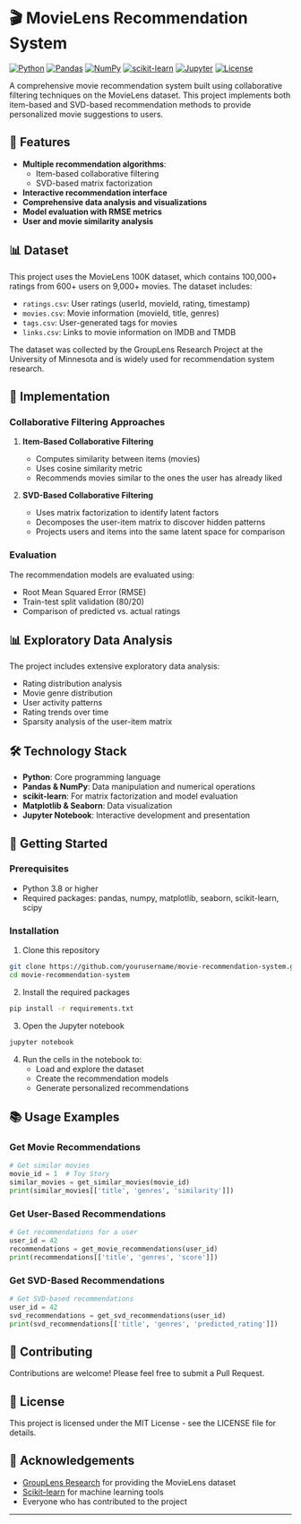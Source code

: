 # 🎬 MovieLens Recommendation System

[![Python](https://img.shields.io/badge/Python-3.8%2B-blue)](https://www.python.org/)
[![Pandas](https://img.shields.io/badge/Pandas-1.3.5-yellow)](https://pandas.pydata.org/)
[![NumPy](https://img.shields.io/badge/NumPy-1.20.3-orange)](https://numpy.org/)
[![scikit-learn](https://img.shields.io/badge/scikit--learn-1.0.2-red)](https://scikit-learn.org/)
[![Jupyter](https://img.shields.io/badge/Jupyter-Notebook-green)](https://jupyter.org/)
[![License](https://img.shields.io/badge/License-MIT-blue.svg)](LICENSE)

A comprehensive movie recommendation system built using collaborative filtering techniques on the MovieLens dataset. This project implements both item-based and SVD-based recommendation methods to provide personalized movie suggestions to users.



## 🌟 Features

- **Multiple recommendation algorithms**:
  - Item-based collaborative filtering
  - SVD-based matrix factorization
- **Interactive recommendation interface**
- **Comprehensive data analysis and visualizations**
- **Model evaluation with RMSE metrics**
- **User and movie similarity analysis**

## 📊 Dataset

This project uses the MovieLens 100K dataset, which contains 100,000+ ratings from 600+ users on 9,000+ movies. The dataset includes:

- `ratings.csv`: User ratings (userId, movieId, rating, timestamp)
- `movies.csv`: Movie information (movieId, title, genres)
- `tags.csv`: User-generated tags for movies
- `links.csv`: Links to movie information on IMDB and TMDB

The dataset was collected by the GroupLens Research Project at the University of Minnesota and is widely used for recommendation system research.

## 🚀 Implementation

### Collaborative Filtering Approaches

1. **Item-Based Collaborative Filtering**
   - Computes similarity between items (movies)
   - Uses cosine similarity metric
   - Recommends movies similar to the ones the user has already liked

2. **SVD-Based Collaborative Filtering**
   - Uses matrix factorization to identify latent factors
   - Decomposes the user-item matrix to discover hidden patterns
   - Projects users and items into the same latent space for comparison

### Evaluation

The recommendation models are evaluated using:
- Root Mean Squared Error (RMSE)
- Train-test split validation (80/20)
- Comparison of predicted vs. actual ratings

## 📊 Exploratory Data Analysis

The project includes extensive exploratory data analysis:

- Rating distribution analysis
- Movie genre distribution
- User activity patterns
- Rating trends over time
- Sparsity analysis of the user-item matrix

## 🛠️ Technology Stack

- **Python**: Core programming language
- **Pandas & NumPy**: Data manipulation and numerical operations
- **scikit-learn**: For matrix factorization and model evaluation
- **Matplotlib & Seaborn**: Data visualization
- **Jupyter Notebook**: Interactive development and presentation

## 🚀 Getting Started

### Prerequisites

- Python 3.8 or higher
- Required packages: pandas, numpy, matplotlib, seaborn, scikit-learn, scipy

### Installation

1. Clone this repository
```bash
git clone https://github.com/yourusername/movie-recommendation-system.git
cd movie-recommendation-system
```

2. Install the required packages
```bash
pip install -r requirements.txt
```

3. Open the Jupyter notebook
```bash
jupyter notebook
```

4. Run the cells in the notebook to:
   - Load and explore the dataset
   - Create the recommendation models
   - Generate personalized recommendations

## 📚 Usage Examples

### Get Movie Recommendations

```python
# Get similar movies
movie_id = 1  # Toy Story
similar_movies = get_similar_movies(movie_id)
print(similar_movies[['title', 'genres', 'similarity']])
```

### Get User-Based Recommendations

```python
# Get recommendations for a user
user_id = 42
recommendations = get_movie_recommendations(user_id)
print(recommendations[['title', 'genres', 'score']])
```

### Get SVD-Based Recommendations

```python
# Get SVD-based recommendations
user_id = 42
svd_recommendations = get_svd_recommendations(user_id)
print(svd_recommendations[['title', 'genres', 'predicted_rating']])
```

## 🤝 Contributing

Contributions are welcome! Please feel free to submit a Pull Request.

## 📝 License

This project is licensed under the MIT License - see the LICENSE file for details.

## 🙏 Acknowledgements

- [GroupLens Research](https://grouplens.org/) for providing the MovieLens dataset
- [Scikit-learn](https://scikit-learn.org/) for machine learning tools
- Everyone who has contributed to the project

---
